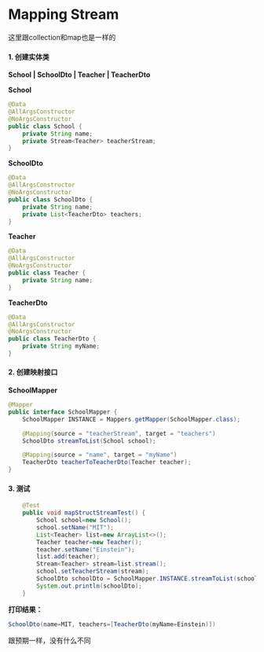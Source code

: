 # Mapping Stream

这里跟collection和map也是一样的

#### 1. 创建实体类

**School | SchoolDto | Teacher | TeacherDto**

**School**

```java
@Data
@AllArgsConstructor
@NoArgsConstructor
public class School {
    private String name;
    private Stream<Teacher> teacherStream;
}
```

**SchoolDto**

```java
@Data
@AllArgsConstructor
@NoArgsConstructor
public class SchoolDto {
    private String name;
    private List<TeacherDto> teachers;
}
```

**Teacher**

```java
@Data
@AllArgsConstructor
@NoArgsConstructor
public class Teacher {
    private String name;
}
```

**TeacherDto**

```java
@Data
@AllArgsConstructor
@NoArgsConstructor
public class TeacherDto {
    private String myName;
}
```

#### 2. 创建映射接口

**SchoolMapper**

```java
@Mapper
public interface SchoolMapper {
    SchoolMapper INSTANCE = Mappers.getMapper(SchoolMapper.class);

    @Mapping(source = "teacherStream", target = "teachers")
    SchoolDto streamToList(School school);

    @Mapping(source = "name", target = "myName")
    TeacherDto teacherToTeacherDto(Teacher teacher);
}
```

#### 3. 测试

```java
    @Test
    public void mapStructStreamTest() {
        School school=new School();
        school.setName("MIT");
        List<Teacher> list=new ArrayList<>();
        Teacher teacher=new Teacher();
        teacher.setName("Einstein");
        list.add(teacher);
        Stream<Teacher> stream=list.stream();
        school.setTeacherStream(stream);
        SchoolDto schoolDto = SchoolMapper.INSTANCE.streamToList(school);
        System.out.println(schoolDto);
    }
```

**打印结果：**

```java
SchoolDto(name=MIT, teachers=[TeacherDto(myName=Einstein)])
```

跟预期一样，没有什么不同